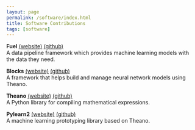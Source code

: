 ```yaml
---
layout: page
permalink: /software/index.html
title: Software Contributions
tags: [software]
---
```


**Fuel** [(website)](https://fuel.readthedocs.io/en/latest/)
         [(github)](https://github.com/mila-udem/fuel)  
A data pipeline framework which provides machine learning models with the data
they need.

**Blocks** [(website)](https://blocks.readthedocs.io/en/latest/)
           [(github)](https://github.com/mila-udem/blocks)  
A framework that helps build and manage neural network models using Theano.

**Theano** [(website)](https://theano.readthedocs.io/en/latest/)
           [(github)](https://github.com/Theano/Theano)  
A Python library for compiling mathematical expressions.

**Pylearn2** [(website)](http://deeplearning.net/software/pylearn2/)
             [(github)](https://github.com/lisa-lab/pylearn2)  
A machine learning prototyping library based on Theano.
